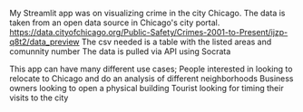 My Streamlit app was on visualizing crime in the city Chicago. 
The data is taken from an open data source in Chicago's city portal. https://data.cityofchicago.org/Public-Safety/Crimes-2001-to-Present/ijzp-q8t2/data_preview
The csv needed is a table with the listed areas and comunnity number
The data is pulled via API using Socrata

This app can have many different use cases;
People interested in looking to relocate to Chicago and do an analysis of different neighborhoods
Business owners looking to open a physical building 
Tourist looking for timing their visits to the city
